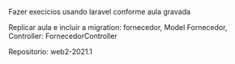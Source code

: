 Fazer execicios usando laravel conforme aula gravada

Replicar aula e incluir a migration: fornecedor, Model Fornecedor, Controller: FornecedorController

Repositorio: web2-2021.1